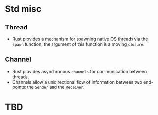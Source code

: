 # Std misc
## Thread 
+ Rust provides a mechanism for spawning native OS threads via the `spawn` function, the argument of this function is a moving `closure`.

## Channel
+ Rust provides asynchronous `channels` for communication between threads.
+ Channels allow a unidirectional flow of information between two end-points: the `Sender` and the `Receiver`.

# TBD